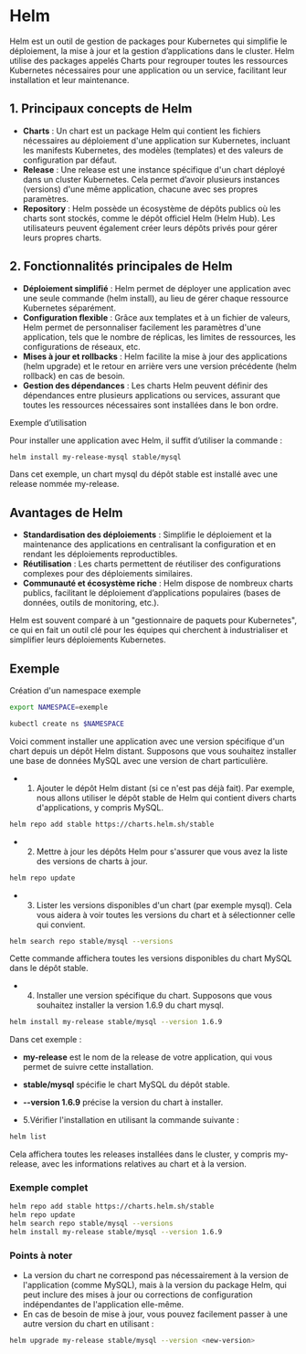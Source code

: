 # Helm

Helm est un outil de gestion de packages pour Kubernetes qui simplifie le déploiement, la mise à jour et la gestion d’applications dans le cluster. Helm utilise des packages appelés Charts pour regrouper toutes les ressources Kubernetes nécessaires pour une application ou un service, facilitant leur installation et leur maintenance.

## 1. Principaux concepts de Helm

* **Charts** : Un chart est un package Helm qui contient les fichiers nécessaires au déploiement d'une application sur Kubernetes, incluant les manifests Kubernetes, des modèles (templates) et des valeurs de configuration par défaut.
* **Release** : Une release est une instance spécifique d'un chart déployé dans un cluster Kubernetes. Cela permet d’avoir plusieurs instances (versions) d'une même application, chacune avec ses propres paramètres.
* **Repository** : Helm possède un écosystème de dépôts publics où les charts sont stockés, comme le dépôt officiel Helm (Helm Hub). Les utilisateurs peuvent également créer leurs dépôts privés pour gérer leurs propres charts.

## 2. Fonctionnalités principales de Helm

* **Déploiement simplifié** : Helm permet de déployer une application avec une seule commande (helm install), au lieu de gérer chaque ressource Kubernetes séparément.
* **Configuration flexible** : Grâce aux templates et à un fichier de valeurs, Helm permet de personnaliser facilement les paramètres d'une application, tels que le nombre de réplicas, les limites de ressources, les configurations de réseaux, etc.
* **Mises à jour et rollbacks** : Helm facilite la mise à jour des applications (helm upgrade) et le retour en arrière vers une version précédente (helm rollback) en cas de besoin.
* **Gestion des dépendances** : Les charts Helm peuvent définir des dépendances entre plusieurs applications ou services, assurant que toutes les ressources nécessaires sont installées dans le bon ordre.


Exemple d’utilisation

Pour installer une application avec Helm, il suffit d’utiliser la commande :

```bash
helm install my-release-mysql stable/mysql
```

Dans cet exemple, un chart mysql du dépôt stable est installé avec une release nommée my-release.

## Avantages de Helm

* **Standardisation des déploiements** : Simplifie le déploiement et la maintenance des applications en centralisant la configuration et en rendant les déploiements reproductibles.
* **Réutilisation** : Les charts permettent de réutiliser des configurations complexes pour des déploiements similaires.
* **Communauté et écosystème riche** : Helm dispose de nombreux charts publics, facilitant le déploiement d’applications populaires (bases de données, outils de monitoring, etc.).


Helm est souvent comparé à un "gestionnaire de paquets pour Kubernetes", ce qui en fait un outil clé pour les équipes qui cherchent à industrialiser et simplifier leurs déploiements Kubernetes.


## Exemple 

Création d'un namespace exemple

```bash
export NAMESPACE=exemple

kubectl create ns $NAMESPACE
```

Voici comment installer une application avec une version spécifique d'un chart depuis un dépôt Helm distant. Supposons que vous souhaitez installer une base de données MySQL avec une version de chart particulière.

* 1. Ajouter le dépôt Helm distant (si ce n'est pas déjà fait). Par exemple, nous allons utiliser le dépôt stable de Helm qui contient divers charts d'applications, y compris MySQL.

```bash
helm repo add stable https://charts.helm.sh/stable
```

* 2. Mettre à jour les dépôts Helm pour s'assurer que vous avez la liste des versions de charts à jour.


```bash
helm repo update
```


* 3. Lister les versions disponibles d'un chart (par exemple mysql). Cela vous aidera à voir toutes les versions du chart et à sélectionner celle qui convient.

```bash
helm search repo stable/mysql --versions
```

Cette commande affichera toutes les versions disponibles du chart MySQL dans le dépôt stable.


* 4. Installer une version spécifique du chart. Supposons que vous souhaitez installer la version 1.6.9 du chart mysql.

```bash
helm install my-release stable/mysql --version 1.6.9
```

Dans cet exemple :

* **my-release** est le nom de la release de votre application, qui vous permet de suivre cette installation.
* **stable/mysql** spécifie le chart MySQL du dépôt stable.
* **--version 1.6.9** précise la version du chart à installer.

* 5.Vérifier l'installation en utilisant la commande suivante :

```bash
helm list
```

Cela affichera toutes les releases installées dans le cluster, y compris my-release, avec les informations relatives au chart et à la version.


### Exemple complet

```bash
helm repo add stable https://charts.helm.sh/stable
helm repo update
helm search repo stable/mysql --versions
helm install my-release stable/mysql --version 1.6.9
```

### Points à noter

* La version du chart ne correspond pas nécessairement à la version de l'application (comme MySQL), mais à la version du package Helm, qui peut inclure des mises à jour ou corrections de configuration indépendantes de l'application elle-même.
* En cas de besoin de mise à jour, vous pouvez facilement passer à une autre version du chart en utilisant : 

```bash
helm upgrade my-release stable/mysql --version <new-version>
```
